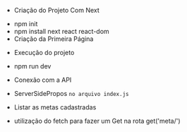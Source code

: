 * Criação do Projeto Com Next

- npm init
- npm install next react react-dom
- Criação da Primeira Página

* Execução do projeto
- npm run dev

* Conexão com a API
- ServerSidePropos `no arquivo index.js`

* Listar as metas cadastradas
- utilização do fetch para fazer um Get na rota get('meta/')